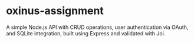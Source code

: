 # oxinus-assignment
A simple Node.js API with CRUD operations, user authentication via OAuth, and SQLite integration, built using Express and validated with Joi.
